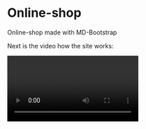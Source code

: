 # Online-shop
Online-shop made with MD-Bootstrap

Next is the video how the site works:

![alt text](ohje-video.mp4 "Ohje video")
